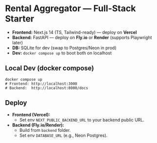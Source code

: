 # Rental Aggregator — Full-Stack Starter

- **Frontend:** Next.js 14 (TS, Tailwind-ready) — deploy on **Vercel**
- **Backend:** FastAPI — deploy on **Fly.io** or **Render** (supports Playwright later)
- **DB:** SQLite for dev (swap to Postgres/Neon in prod)
- **Dev:** `docker compose up` to boot both on localhost

## Local Dev (docker compose)
```
docker compose up
# Frontend: http://localhost:3000
# Backend:  http://localhost:8000/docs
```

## Deploy
- **Frontend (Vercel):**
  - Set env `NEXT_PUBLIC_BACKEND_URL` to your backend public URL.
- **Backend (Fly.io/Render):**
  - Build from `backend` folder.
  - Set env `DATABASE_URL` (e.g., Neon Postgres).
